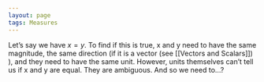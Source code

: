 ```yaml
---
layout: page
tags: Measures 
---
```


Let’s say we have $x=y$. To find if this is true, x and y need to have the same magnitude, the same direction (if it is a vector (see [[Vectors and Scalars]]) ), and they need to have the same unit. However, units themselves can’t tell us if x and y are equal. They are ambiguous. And so we need to…?